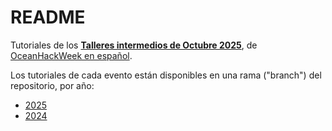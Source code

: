 # README

Tutoriales de los [**Talleres intermedios de Octubre 2025**](https://intercoonecta.github.io/tutorialesintermedios2025.html), de [OceanHackWeek en español](https://intercoonecta.github.io).

Los tutoriales de cada evento están disponibles en una rama ("branch") del repositorio, por año:

- [2025](https://github.com/Intercoonecta/Talleres_intermedios/tree/ohwe25)
- [2024](https://github.com/Intercoonecta/Talleres_intermedios/tree/ohwe24)
